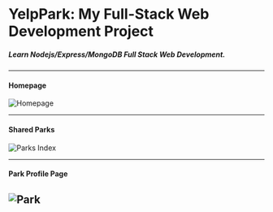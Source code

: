 
# YelpPark: My Full-Stack Web Development Project

##### Learn Nodejs/Express/MongoDB Full Stack Web Development.

---

#### Homepage
![Homepage](https://res.cloudinary.com/dpeqtgy2k/image/upload/v1620814752/YelpPark/yelppark_bun1t3.jpg "Homepage")

---
#### Shared Parks
![Parks Index](https://res.cloudinary.com/dpeqtgy2k/image/upload/v1620814980/YelpPark/share_parks_page_rjafon.jpg "Show Case Page")

---
#### Park Profile Page
![Park](https://res.cloudinary.com/dpeqtgy2k/image/upload/v1620815536/YelpPark/park_detailed_page_rskpbm.jpg "Individual Park Page")
---